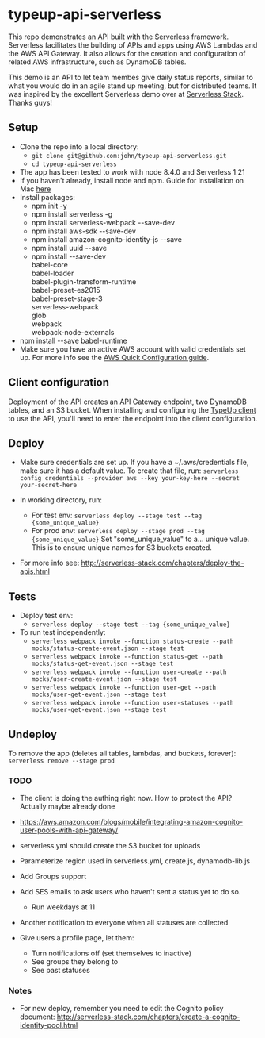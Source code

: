 # typeup-api-serverless

This repo demonstrates an API built with the [Serverless](https://serverless.com/) framework. Serverless facilitates the building of APIs and apps using AWS Lambdas and the AWS API Gateway. It also allows for the creation and configuration of related AWS infrastructure, such as DynamoDB tables.

This demo is an API to let team membes give daily status reports, similar to what you would do in an agile stand up meeting, but for distributed teams. It was inspired by the excellent Serverless demo over at [Serverless Stack](http://serverless-stack.com/). Thanks guys!

## Setup

- Clone the repo into a local directory:
  - `git clone git@github.com:john/typeup-api-serverless.git`
  - `cd typeup-api-serverless`
- The app has been tested to work with node 8.4.0 and Serverless 1.21
- If you haven't already, install node and npm. Guide for installation on Mac [here](https://treehouse.github.io/installation-guides/mac/node-mac.html)
- Install packages:
  - npm init -y
  - npm install serverless -g
  - npm install serverless-webpack --save-dev
  - npm install aws-sdk --save-dev
  - npm install amazon-cognito-identity-js --save
  - npm install uuid --save
  - npm install --save-dev \
    babel-core \
    babel-loader \
    babel-plugin-transform-runtime \
    babel-preset-es2015 \
    babel-preset-stage-3 \
    serverless-webpack \
    glob \
    webpack \
    webpack-node-externals
- npm install --save babel-runtime
- Make sure you have an active AWS account with valid credentials set up. For more info see the [AWS Quick Configuration guide](https://docs.aws.amazon.com/cli/latest/userguide/cli-chap-getting-started.html#cli-quick-configuration).

## Client configuration
Deployment of the API creates an API Gateway endpoint, two DynamoDB tables, and an S3 bucket. When installing and configuring the [TypeUp client](https://github.com/john/typeup-client) to use the API, you'll need to enter the endpoint into the client configuration.

## Deploy
- Make sure credentials are set up. If you have a ~/.aws/credentials file, make sure it has a default value. To create that file, run:
`serverless config credentials --provider aws --key your-key-here --secret your-secret-here`

- In working directory, run:
  - For test env: `serverless deploy --stage test --tag {some_unique_value}`
  - For prod env: `serverless deploy --stage prod --tag {some_unique_value}`
  Set "some_unique_value" to a... unique value. This is to ensure unique names for S3 buckets created.
- For more info see: http://serverless-stack.com/chapters/deploy-the-apis.html

## Tests
- Deploy test env:
  - `serverless deploy --stage test --tag {some_unique_value}`
- To run test independently:
  - `serverless webpack invoke --function status-create --path mocks/status-create-event.json --stage test`
  - `serverless webpack invoke --function status-get --path mocks/status-get-event.json --stage test`
  - `serverless webpack invoke --function user-create --path mocks/user-create-event.json --stage test`
  - `serverless webpack invoke --function user-get --path mocks/user-get-event.json --stage test`
  - `serverless webpack invoke --function user-statuses --path mocks/user-get-event.json --stage test`

## Undeploy
To remove the app (deletes all tables, lambdas, and buckets, forever):
`serverless remove --stage prod`


### TODO

- The client is doing the authing right now. How to protect the API? Actually maybe already done
- https://aws.amazon.com/blogs/mobile/integrating-amazon-cognito-user-pools-with-api-gateway/

- serverless.yml should create the S3 bucket for uploads
- Parameterize region used in serverless.yml, create.js, dynamodb-lib.js
- Add Groups support
- Add SES emails to ask users who haven't sent a status yet to do so.
  - Run weekdays at 11
- Another notification to everyone when all statuses are collected

- Give users a profile page, let them:
  - Turn notifications off (set themselves to inactive)
  - See groups they belong to
  - See past statuses

### Notes
- For new deploy, remember you need to edit the Cognito policy document:
http://serverless-stack.com/chapters/create-a-cognito-identity-pool.html

